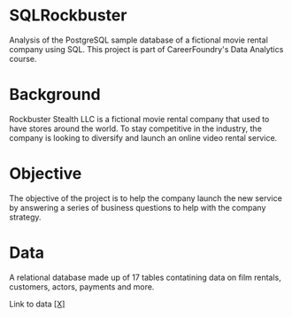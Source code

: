 # SQLRockbuster
Analysis of the PostgreSQL sample database of a fictional movie rental company using SQL.
This project is part of CareerFoundry's Data Analytics course.

# Background
Rockbuster Stealth LLC is a fictional movie rental company that used to have stores around the
world. To stay competitive in the industry, the company is looking to diversify and launch an online video rental service.

# Objective
The objective of the project is to help the company launch the new service by answering a series of business questions to help with the company strategy.

# Data
A relational database made up of 17 tables contatining data on film rentals, customers, actors, payments and more.

Link to data [[X]](http://www.postgresqltutorial.com/wp-content/uploads/2019/05/dvdrental.zip)


